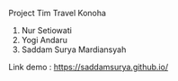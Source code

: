 Project Tim Travel Konoha
1. Nur Setiowati
2. Yogi Andaru
3. Saddam Surya Mardiansyah

Link demo : https://saddamsurya.github.io/

